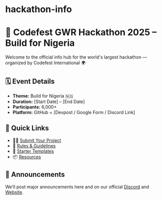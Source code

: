 # hackathon-info

# 🚀 Codefest GWR Hackathon 2025 – Build for Nigeria

Welcome to the official info hub for the world's largest hackathon — organized by Codefest International 🌍

## 🗓️ Event Details
- **Theme:** Build for Nigeria 🇳🇬
- **Duration:** [Start Date] – [End Date]
- **Participants:** 6,000+
- **Platform:** GitHub + [Devpost / Google Form / Discord Link]

## 🧭 Quick Links
- 🧑‍💻 [Submit Your Project](https://github.com/codefest-gwr/submissions)
- 📜 [Rules & Guidelines](https://github.com/codefest-gwr/guidelines)
- 🔧 [Starter Templates](https://github.com/codefest-gwr/starter-kits)
- 📦 [Resources](https://github.com/codefest-gwr/resources)

## 📣 Announcements
We’ll post major announcements here and on our official [Discord](#) and [Website](#).
